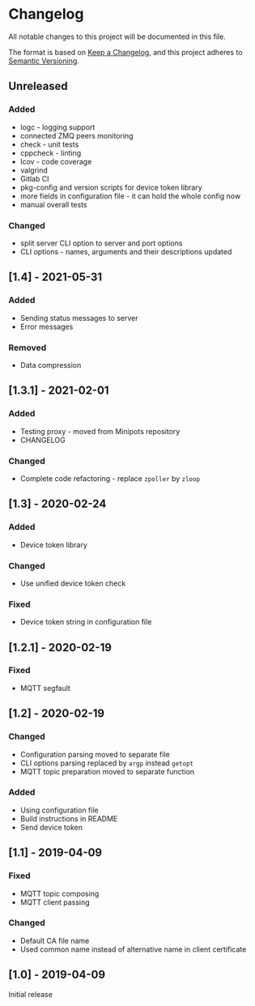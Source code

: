 # Changelog
All notable changes to this project will be documented in this file.

The format is based on [Keep a Changelog](https://keepachangelog.com/en/1.0.0/),
and this project adheres to [Semantic Versioning](https://semver.org/spec/v2.0.0.html).

## Unreleased
### Added
- logc - logging support
- connected ZMQ peers monitoring
- check - unit tests
- cppcheck - linting
- lcov - code coverage
- valgrind
- Gitlab CI
- pkg-config and version scripts for device token library
- more fields in configuration file - it can hold the whole config now
- manual overall tests

### Changed
- split server CLI option to server and port options
- CLI options - names, arguments and their descriptions updated

## [1.4] - 2021-05-31
### Added
- Sending status messages to server
- Error messages

### Removed
- Data compression

## [1.3.1] - 2021-02-01
### Added
- Testing proxy - moved from Minipots repository
- CHANGELOG

### Changed
- Complete code refactoring - replace `zpoller` by `zloop`

## [1.3] - 2020-02-24
### Added
- Device token library

### Changed
- Use unified device token check

### Fixed
- Device token string in configuration file

## [1.2.1] - 2020-02-19
### Fixed
- MQTT segfault

## [1.2] - 2020-02-19
### Changed
- Configuration parsing moved to separate file
- CLI options parsing replaced by `argp` instead `getopt`
- MQTT topic preparation moved to separate function

### Added
- Using configuration file
- Build instructions in README
- Send device token

## [1.1] - 2019-04-09
### Fixed
- MQTT topic composing
- MQTT client passing

### Changed
- Default CA file name
- Used common name instead of alternative name in client certificate 

## [1.0] - 2019-04-09
Initial release
